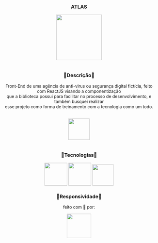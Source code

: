 <div align="center">
<h3>ATLAS</h3>
<img height="150" src="https://user-images.githubusercontent.com/92947069/161862005-422b717f-a1e2-4c6b-8e06-8f0b42cfba69.png" />
</div>

<br>
 
<h3 align="center">🔹Descrição🔹</h3> 
  <p align="center">
    Front-End de uma agência de anti-virus ou segurança digital fictícia, feito com ReactJS visando a componentização <br> que a biblioteca possui para facilitar no             processo de desenvolvimento, e também busquei realizar <br> esse projeto como forma de treinamento com a tecnologia como um todo.
  </p>

<br>

<div align="center">  
  <a href="https://atlas-juanvictordev.netlify.app/">
    <img height="70" src="https://user-images.githubusercontent.com/92947069/161865307-38386fda-bd21-46d0-945b-2f35ae41ccc5.png" />
  </a>
</div>

<br>

<h3 align="center">🔹Tecnologias🔹</h3>

<div align="center">
  <img height="75" src="https://cdn.jsdelivr.net/gh/devicons/devicon/icons/react/react-original.svg" />
  <img height="75" src="https://cdn.jsdelivr.net/gh/devicons/devicon/icons/sass/sass-original.svg" />
  <img height="70" src="https://cdn.jsdelivr.net/gh/devicons/devicon/icons/html5/html5-original.svg" />          
</div>

<h3 align="center">🔹Responsividade🔹</h3>

<div align="center">
 
 

</div>

<p align="center">feito com 💖 por:</p>

<div align="center">
<img height="80" src="https://user-images.githubusercontent.com/92947069/161668712-cf1d9bc5-806b-4c34-9706-ae656939c440.png" />
</div>
